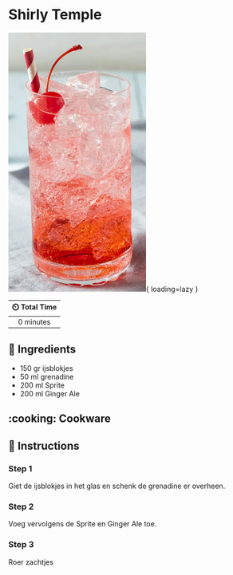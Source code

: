 # Shirly Temple

![Shirly Temple](assets/images/shirly-temple.png){ loading=lazy }

| :timer_clock: Total Time |
|:-----------------------: |
| 0 minutes |

## :salt: Ingredients

- 150 gr ijsblokjes
- 50 ml grenadine
- 200 ml Sprite
- 200 ml Ginger Ale

## :cooking: Cookware

## :pencil: Instructions

### Step 1

Giet de ijsblokjes in het glas en schenk de grenadine er overheen.

### Step 2

Voeg vervolgens de Sprite en Ginger Ale  toe.

### Step 3

Roer zachtjes
